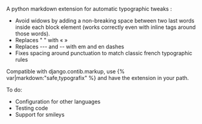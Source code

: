 A python markdown extension for automatic typographic tweaks :
  * Avoid widows by adding a non-breaking space between two last words inside each block element (works correctly even with inline tags around those words).
  * Replaces " " with « »
  * Replaces --- and -- with em and en dashes
  * Fixes spacing around punctuation to match classic french typographic rules

Compatible with django.contib.markup, use {% var|markdown:"safe,typografix" %} and have the extension in your path.

To do:
  * Configuration for other languages
  * Testing code
  * Support for smileys